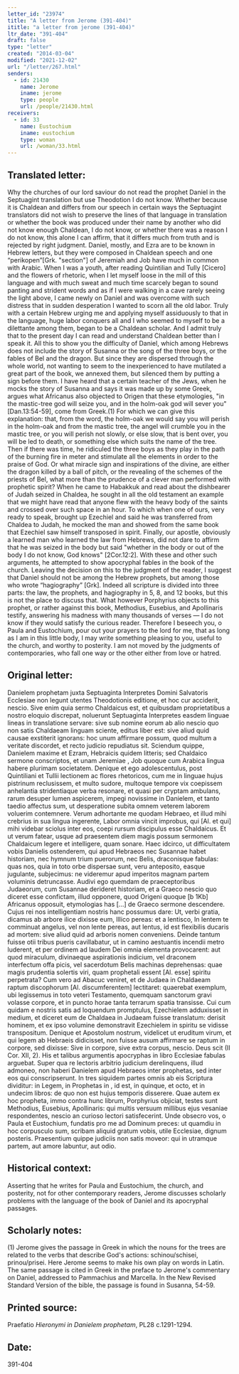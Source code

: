 ```yaml
---
letter_id: "23974"
title: "A letter from Jerome (391-404)"
ititle: "a letter from jerome (391-404)"
ltr_date: "391-404"
draft: false
type: "letter"
created: "2014-03-04"
modified: "2021-12-02"
url: "/letter/267.html"
senders:
  - id: 21430
    name: Jerome
    iname: jerome
    type: people
    url: /people/21430.html
receivers:
  - id: 33
    name: Eustochium
    iname: eustochium
    type: woman
    url: /woman/33.html
---
```

<h2> Translated letter:</h2>Why the churches of our lord saviour do not read the prophet Daniel in the Septuagint translation but use Theodotion I do not know.  Whether because it is Chaldean and differs from our speech in certain ways the Septuagint translators did not wish to preserve the lines of that language in translation or whether the book was produced under their name by another who did not know enough Chaldean, I do not know, or whether there was a reason I do not know, this alone I can affirm, that it differs much from truth and is rejected by right judgment.  Daniel, mostly, and Ezra are to be known in Hebrew letters, but they were composed in Chaldean speech and one “perikopen”[Grk. "section"] of Jeremiah and Job have much in common with Arabic.
When I was a youth, after reading Quintilian and Tully [Cicero] and the flowers of rhetoric, when I let myself loose in the mill of this language and with much sweat and much time scarcely began to sound panting and strident words and as if I were walking in a cave rarely seeing the light above, I came newly on Daniel and was overcome with such distress that in sudden desperation I wanted to scorn all the old labor.  Truly with a certain Hebrew urging me and applying myself assiduously to that in the language, huge labor conquers all and I who seemed to myself to be a dilettante among them, began to be a Chaldean scholar.  And I admit truly that to the present day I can read and understand Chaldean better than I speak it.
All this to show you the difficulty of Daniel, which among Hebrews does not include the story of Susanna or the song of the three boys, or the fables of Bel and the dragon.  But since they are dispersed through the whole world, not wanting to seem to the inexperienced to have mutilated a great part of the book, we annexed them, but silenced them by putting a sign before them.  I have heard that a certain teacher of the Jews, when he mocks the story of Susanna and says it was made up by some Greek, argues what Africanus also objected to Origen that these etymologies, "in the mastic-tree god will seize you, and in the holm-oak god will sever you" [Dan.13:54-59], come from Greek.(1)  For which we can give this explanation:  that, from the word, the holm-oak we would say you will perish in the holm-oak and from the mastic tree, the angel will crumble you in the mastic tree, or you will perish not slowly, or else slow, that is bent over, you will be led to death, or something else which suits the name of the tree.  Then if there was time, he ridiculed the three boys as they play in the path of the burning fire in meter and stimulate all the elements in order to the praise of God.  Or what miracle sign and inspirations of the divine, are either the dragon killed by a ball of pitch, or the revealing of the schemes of the priests of Bel, what more than the prudence of a clever man performed with prophetic spirit?
When he came to Habakkuk and read about the dishbearer of Judah seized in Chaldea, he sought in all the old testament an example that we might have read that anyone flew with the heavy body of the saints and crossed over such space in an hour.  To which when one of ours, very ready to speak, brought up Ezechiel and said he was transferred from Chaldea to Judah, he mocked the man and showed from the same book that Ezechiel saw himself transposed in spirit.  Finally, our apostle, obviously a learned man who learned the law from Hebrews, did not dare to affirm that he was seized in the body but said "whether in the body or out of the body I do not know, God knows" [2Cor.12:2].  With these and other such arguments, he attempted to show apocryphal fables in the book of the church.
Leaving the decision on this to the judgment of the reader, I suggest that Daniel should not be among the Hebrew prophets, but among those who wrote “hagiography” [Grk].  Indeed all scripture is divided into three parts:  the law, the prophets, and hagiography in 5, 8, and 12 books, but this is not the place to discuss that.  What however Porphyrius objects to this prophet, or rather against this book, Methodius, Eusebius, and Apollinaris testify, answering his madness with many thousands of verses — I do not know if they would satisfy the curious reader.  Therefore I beseech you, o Paula and Eustochium, pour out your prayers to the lord for me, that as long as I am in this little body, I may write something pleasing to you, useful to the church, and worthy to posterity.  I am not moved by the judgments of contemporaries, who fall one way or the other either from love or hatred.
<h2 class="mt-4"> Original letter:</h2>Danielem prophetam juxta Septuaginta Interpretes Domini Salvatoris Ecclesiae non legunt utentes Theodotionis editione, et hoc cur acciderit, nescio. Sive enim quia sermo Chaldaicus est, et quibusdam proprietatibus a nostro eloquio discrepat, noluerunt Septuaginta Interpretes easdem linguae lineas in translatione servare: sive sub nomine eorum ab alio nescio quo non satis Chaldaeam linguam sciente, editus liber est: sive aliud quid causae exstiterit ignorans: hoc unum affirmare possum, quod multum a veritate discordet, et recto judicio repudiatus sit. Sciendum quippe, Danielem maxime et Ezram, Hebraicis quidem litteris; sed Chaldaico sermone conscriptos, et unam Jeremiae , Job quoque cum Arabica lingua habere plurimam societatem. Denique et ego adolescentulus, post Quintiliani et Tullii lectionem ac flores rhetoricos, cum me in linguae hujus pistrinum reclusissem, et multo sudore, multoque tempore vix coepissem anhelantia stridentiaque verba resonare, et quasi per cryptam ambulans, rarum desuper lumen aspicerem, impegi novissime in Danielem, et tanto taedio affectus sum, ut desperatione subita omnem veterem laborem voluerim contemnere. Verum adhortante me quodam Hebraeo, et illud mihi crebrius in sua lingua ingerente, Labor omnia vincit improbus, qui [Al. et qui] mihi videbar sciolus inter eos, coepi rursum discipulus esse Chaldaicus. Et ut verum fatear, usque ad praesentem diem magis possum sermonem Chaldaicum legere et intelligere, quam sonare. Haec idcirco, ut difficultatem vobis Danielis ostenderem, qui apud Hebraeos nec Susannae habet historiam, nec hymnum trium puerorum, nec Belis, draconisque fabulas: quas nos, quia in toto orbe dispersae sunt, veru anteposito, easque jugulante, subjecimus: ne videremur apud imperitos magnam partem voluminis detruncasse. Audivi ego quemdam de praeceptoribus Judaeorum, cum Susannae derideret historiam, et a Graeco nescio quo diceret esse confictam, illud opponere, quod Origeni quoque [b 1Kb]  Africanus opposuit, etymologias has [...] de Graeco sermone descendere. Cujus rei nos intelligentiam nostris hanc possumus dare: Ut, verbi gratia, dicamus ab arbore ilice dixisse eum, Illico pereas: et a lentisco, In lentem te comminuat angelus, vel non lente pereas, aut lentus, id est flexibilis ducaris ad mortem: sive aliud quid ad arboris nomen conveniens. Deinde tantum fuisse otii tribus pueris cavillabatur, ut in camino aestuantis incendii metro luderent, et per ordinem ad laudem Dei omnia elementa provocarent: aut quod miraculum, divinaeque aspirationis indicium, vel draconem interfectum offa picis, vel sacerdotum Belis machinas deprehensas: quae magis prudentia solertis viri, quam prophetali essent [Al. esse] spiritu perpetrata? Cum vero ad Abacuc veniret, et de Judaea in Chaldaeam raptum discophorum [Al. discumferentem] lectitaret: quaerebat exemplum, ubi legissemus in toto veteri Testamento, quemquam sanctorum gravi volasse corpore, et in puncto horae tanta terrarum spatia transisse. Cui cum quidam e nostris satis ad loquendum promptulus, Ezechielem adduxisset in medium, et diceret eum de Chaldaea in Judaeam fuisse translatum: derisit hominem, et ex ipso volumine demonstravit Ezechielem in spiritu se vidisse transpositum. Denique et Apostolum nostrum, videlicet ut eruditum virum, et qui legem ab Hebraeis didicisset, non fuisse ausum affirmare se raptum in corpore, sed dixisse: Sive in corpore, sive extra corpus, nescio. Deus scit (II Cor. XII, 2). His et talibus argumentis apocryphas in libro Ecclesiae fabulas arguebat. Super qua re lectoris arbitrio judicium derelinquens, illud admoneo, non haberi Danielem apud Hebraeos inter prophetas, sed inter eos qui  conscripserunt. In tres siquidem partes omnis ab eis Scriptura dividitur: in Legem, in Prophetas in , id est, in quinque, et octo, et in undecim libros: de quo non est hujus temporis disserere. Quae autem ex hoc propheta, immo contra hunc librum, Porphyrius objiciat, testes sunt Methodius, Eusebius, Apollinaris: qui multis versuum millibus ejus vesaniae respondentes, nescio an curioso lectori satisfecerint. Unde obsecro vos, o Paula et Eustochium, fundatis pro me ad Dominum preces: ut quamdiu in hoc corpusculo sum, scribam aliquid gratum vobis, utile Ecclesiae, dignum posteris. Praesentium quippe judiciis non satis moveor: qui in utramque partem, aut amore labuntur, aut odio.
<h2 class="mt-4"> Historical context:</h2>Asserting that he writes for Paula and Eustochium, the church, and posterity, not for other contemporary readers, Jerome discusses scholarly problems with the language of the book of Daniel and its apocryphal passages.
<h2 class="mt-4"> Scholarly notes:</h2>(1)  Jerome gives the passage in Greek in which the nouns for the trees are related to the verbs that describe God's actions:  schinou/schisei, prinou/prisei.  Here Jerome seems to make his own play on words in Latin.  The same passage is cited in Greek in the preface to Jerome's commentary on Daniel, addressed to Pammachius and Marcella.  In the New Revised Standard Version of the bible, the passage is found in Susanna, 54-59.
<h2 class="mt-4"> Printed source:</h2><p>Praefatio <em>Hieronymi in Danielem prophetam</em>, PL28 c.1291-1294.</p><h2 class="mt-4"> Date:</h2>391-404